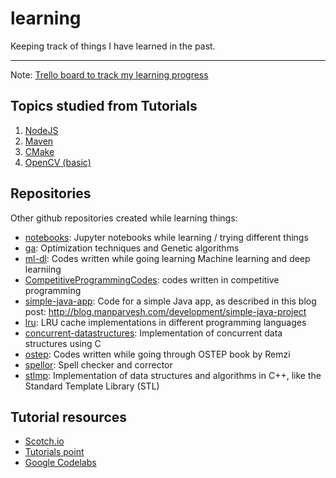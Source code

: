 # learning
Keeping track of things I have learned in the past.

---
Note: [Trello board to track my learning progress](https://trello.com/b/LnyxEDdy/learning)

## Topics studied from Tutorials
 1. [NodeJS](https://github.com/manparvesh/learning/1.%20NodeJS)
 2. [Maven](https://github.com/manparvesh/learning/2.%20Maven)
 3. [CMake](https://github.com/manparvesh/learning/3.%20CMake)
 4. [OpenCV (basic)](https://github.com/manparvesh/learning/4.%20OpenCV%20basic)

## Repositories
Other github repositories created while learning things:
 - [notebooks](https://github.com/manparvesh/notebooks): Jupyter notebooks while learning / trying different things
 - [ga](https://github.com/manparvesh/ga): Optimization techniques and Genetic algorithms
 - [ml-dl](https://github.com/manparvesh/ml-dl): Codes written while going learning Machine learning and deep learniing
 - [CompetitiveProgrammingCodes](https://github.com/manparvesh/CompetitiveProgrammingCodes): codes written in competitive programming
 - [simple-java-app](https://github.com/manparvesh/simple-java-app): Code for a simple Java app, as described in this blog post: http://blog.manparvesh.com/development/simple-java-project
 - [lru](https://github.com/manparvesh/lru): LRU cache implementations in different programming languages
 - [concurrent-datastructures](https://github.com/manparvesh/concurrent-datastructures): Implementation of concurrent data structures using C
 - [ostep](https://github.com/manparvesh/ostep): Codes written while going through OSTEP book by Remzi
 - [spellor](https://github.com/spellor/spellor): Spell checker and corrector
 - [stlmp](https://github.com/manparvesh/stlmp): Implementation of data structures and algorithms in C++, like the Standard Template Library (STL)

## Tutorial resources
 - [Scotch.io](https://scotch.io/)
 - [Tutorials point](http://www.tutorialspoint.com/)
 - [Google Codelabs](https://codelabs.developers.google.com/)
